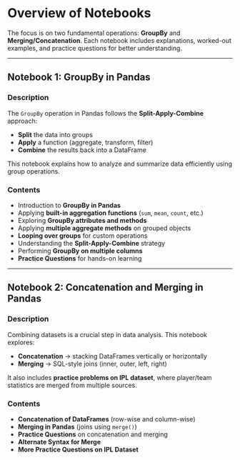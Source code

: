 # Overview of Notebooks
 
The focus is on two fundamental operations: **GroupBy** and **Merging/Concatenation**. 
Each notebook includes explanations, worked-out examples, and practice questions for better understanding.

---

## Notebook 1: GroupBy in Pandas

### Description
The `GroupBy` operation in Pandas follows the **Split-Apply-Combine** approach:

- **Split** the data into groups 
- **Apply** a function (aggregate, transform, filter)
- **Combine** the results back into a DataFrame

This notebook explains how to analyze and summarize data efficiently using group operations.

### Contents
- Introduction to **GroupBy in Pandas**
- Applying **built-in aggregation functions** (`sum`, `mean`, `count`, etc.)
- Exploring **GroupBy attributes and methods**
- Applying **multiple aggregate methods** on grouped objects
- **Looping over groups** for custom operations
- Understanding the **Split-Apply-Combine** strategy
- Performing **GroupBy on multiple columns**
- **Practice Questions** for hands-on learning

---

## Notebook 2: Concatenation and Merging in Pandas

### Description
Combining datasets is a crucial step in data analysis. This notebook explores: 

- **Concatenation** → stacking DataFrames vertically or horizontally 
- **Merging** → SQL-style joins (inner, outer, left, right)

It also includes **practice problems on IPL dataset**, where player/team statistics are merged from multiple sources.

### Contents
- **Concatenation of DataFrames** (row-wise and column-wise)
- **Merging in Pandas** (joins using `merge()`)
- **Practice Questions** on concatenation and merging
- **Alternate Syntax for Merge**
- **More Practice Questions on IPL Dataset**



